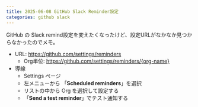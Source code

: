 ```yaml
---
title: 2025-06-08 GitHub Slack Reminder設定
categories: github slack
---
```


GitHub の Slack remind設定を変えたくなったけど、設定URLがなかなか見つからなかったのでメモ。

- URL: <https://github.com/settings/reminders>
  - Org単位: <https://github.com/settings/reminders/{org-name}>
- 導線
  - Settings ページ
  - 左メニューから 「**Scheduled reminders**」を選択
  - リストの中から Org を選択して設定する
  - 「**Send a test reminder**」でテスト通知する
